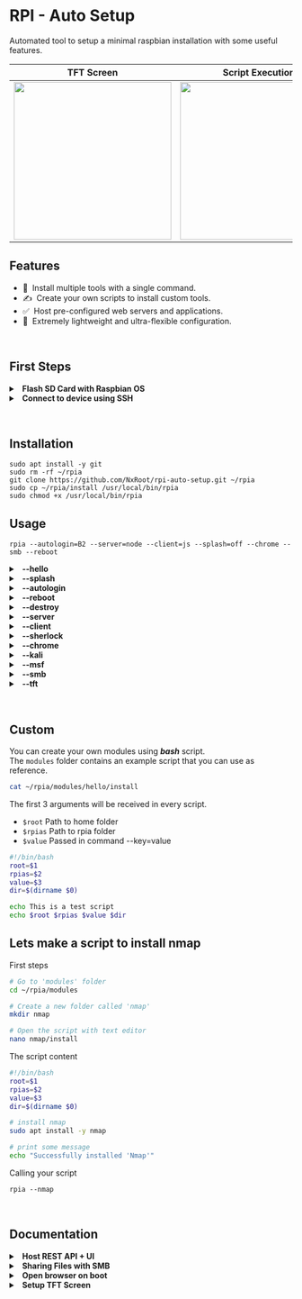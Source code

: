 # RPI - Auto Setup 
Automated tool to setup a minimal raspbian installation with some useful features.

|TFT Screen|Script Execution|Web Applications|
|--|--|--|
|<img style="width: 280px;" src="https://i.pinimg.com/originals/21/89/aa/2189aa597d68c701564159188f78ac53.jpg"/>|<img style="width: 280px;" src="https://cdn.sparkfun.com/assets/learn_tutorials/8/1/2/screen_04.png"/>|<img style="width: 280px;" src="https://i.pinimg.com/originals/d3/1d/70/d31d70178a86423619604b315f2d9984.jpg"/>|


## Features

* 🧬 &nbsp;Install multiple tools with a single command.
* ✍️ &nbsp;Create your own scripts to install custom tools.
* ✅ &nbsp;Host pre-configured web servers and applications.
* 🚀 &nbsp;Extremely lightweight and ultra-flexible configuration.


&nbsp;

## First Steps
<details>
  <summary> &nbsp; <b>Flash SD Card with Raspbian OS</b></summary>

1. ### &nbsp; Open [Raspberry Pi Imager](https://www.raspberrypi.com/software/)
2. ### &nbsp; Choose Device (RPI 3, 4, 400, 5)
3. ### &nbsp; Choose OS --> `Raspberry Pi OS (Other)`
4. ### &nbsp; Select `Raspbian x64 Legacy - No Desktop (0.3gb)`
5. ### &nbsp; Choose USB Storage (SD Card Drive)
6. ### &nbsp; Configure settings before flashing
    - Setup Wifi Network
    - Enable SSH
    - User: Pi
    - Password: YOUR PASSWORD
</details>

<details>
  <summary> &nbsp; <b>Connect to device using SSH</b></summary>

1. ### &nbsp; Open terminal on a pc in the same network
2. ### &nbsp; Find the IP address of your RPI
    ```bash
    nslookup raspberrypi
    ```
3. ### &nbsp; Connect to RPI using SSH
    ```bash
    ssh pi@xxx.xxx.xxx
    ```

</details>

&nbsp;

## Installation

```tsx
sudo apt install -y git
sudo rm -rf ~/rpia
git clone https://github.com/NxRoot/rpi-auto-setup.git ~/rpia
sudo cp ~/rpia/install /usr/local/bin/rpia
sudo chmod +x /usr/local/bin/rpia
```

## Usage
```console
rpia --autologin=B2 --server=node --client=js --splash=off --chrome --smb --reboot
```
<details>
  <summary> &nbsp; <b>--hello</b></summary>

  #### Test Script
  ```bash
  rpia --hello
  ```
</details>

<details>
  <summary> &nbsp; <b>--splash</b></summary>

  #### Enable/Disable Splashscreen
  > This will change the config file located at: `/boot/config.txt`
  ```bash
  # Enable
  rpia --splash=on

  # Disable
  rpia --splash=off
  ```
</details>

<details>
  <summary> &nbsp; <b>--autologin</b></summary>

  #### Configure boot mode
  ```bash
  # B1 - Console
  rpia --autologin=B1

  # B2 - Console Autologin
  rpia --autologin=B2

  # B3 - Desktop
  rpia --autologin=B3

  # B4 - Desktop Autologin
  rpia --autologin=B4
  ```
</details>

<details>
  <summary> &nbsp; <b>--reboot</b></summary>

  #### Reboot after installation
  ```bash
  rpia --reboot
  ```
</details>

<details>
  <summary> &nbsp; <b>--destroy</b></summary>

  #### Remove rpia after installation
  ```bash
  rpia --destroy
  ```
</details>

<details>
  <summary> &nbsp; <b>--server</b></summary>

  #### Host REST API
  > This will host a local server running on http://localhost:5001
  ```bash
  # Node JS
  rpia --server=node

  # Python
  rpia --server=python
  ```
</details>

<details>
  <summary> &nbsp; <b>--client</b></summary>

  #### Host Web App 
  > This will add a <b>web application</b> to a server hosted by the `--server` argument.<br>
  > This can only be used after `--server`.
  
  ```bash
  # Javascript
  rpia --client=js

  # React
  rpia --client=react
  ```
</details>

<details>
  <summary> &nbsp; <b>--sherlock</b></summary>

  #### Install Sherlock OSINT
  > Please read documentation: [Sherlock](https://github.com/sherlock-project/sherlock)
  ```bash
  rpia --sherlock
  ```
</details>

<details>
  <summary> &nbsp; <b>--chrome</b></summary>

  #### Run Browser on Boot
  > You must enable <b>Console Auto-Login</b> on the Raspbian Config.
  ```bash
  rpia --chrome
  ```
</details>

<details>
  <summary> &nbsp; <b>--kali</b></summary>

  #### Install Katoolin (Kali Tools Installer)
  > Please read documentation: [Katoolin](https://github.com/LionSec/katoolin)
  ```bash
  rpia --kali
  ```
</details>

<details>
  <summary> &nbsp; <b>--msf</b></summary>

  #### Install Metasploit Framework
  > Please read documentation: [Metasploit](https://docs.metasploit.com/docs/using-metasploit/basics/using-metasploit.html)
  ```bash
  rpia --msf
  ```
</details>

<details>
  <summary> &nbsp; <b>--smb</b></summary>

  #### Host Shared Folder with Samba
  > Please read documentation: [Samba](https://www.jeffgeerling.com/blog/2021/htgwa-create-samba-smb-share-on-raspberry-pi)
  ```bash
  rpia --smb
  ```
</details>

<details>
  <summary> &nbsp; <b>--tft</b></summary>

  #### Setup TFT Screen
  > Please read documentation to find your TFT model: [LCD-WIKI](http://www.lcdwiki.com/Main_Page)
  ```bash
  rpia --tft=MHS35
  ```
</details>

&nbsp;

## Custom
You can create your own modules using ***bash*** script.<br>
The `modules` folder contains an example script that you can use as reference.
```bash
cat ~/rpia/modules/hello/install
```
The first 3 arguments will be received in every script.<br>
- `$root` Path to home folder
- `$rpias` Path to rpia folder
- `$value` Passed in command --key=value
```bash
#!/bin/bash
root=$1
rpias=$2
value=$3
dir=$(dirname $0)

echo This is a test script
echo $root $rpias $value $dir
```

## Lets make a script to install nmap
First steps
```bash
# Go to 'modules' folder
cd ~/rpia/modules

# Create a new folder called 'nmap'
mkdir nmap

# Open the script with text editor
nano nmap/install
```
The script content
```bash
#!/bin/bash
root=$1
rpias=$2
value=$3
dir=$(dirname $0)

# install nmap
sudo apt install -y nmap

# print some message
echo "Successfully installed 'Nmap'"

```
Calling your script
```console
rpia --nmap
```

&nbsp;

## Documentation
<details>
  <summary> &nbsp; <b>Host REST API + UI</b></summary>

  <br>
  
  ## REST API
  > This will host a local server running on http://localhost:5001
  <details>
    <summary> &nbsp; <b>Using NodeJS</b></summary>
  
  ### Install NodeJS 
  ```bash
  curl -fsSL https://deb.nodesource.com/setup_20.x | sudo -E bash -
  sudo apt-get install -y nodejs
  ```
  
  ### Create Folder 
  ```bash
  mkdir /home/pi/pi-server
  cd /home/pi/pi-server
  ```
  
  ### Create Server 
  `sudo nano server.js`
  ```js
  const path = require('path')
  const express = require('express')
  const app = express()
  const PORT = 5001
  
  // serve static assets
  app.use(express.static('client/build'));
  
  // Create API endpoints
  app.get('/api/message', (req, res) => {
      res.json({message: "Hello from Express JS"})
  });
  
  // Send everything else to static content
  app.get('*', (req, res) => res.sendFile(path.resolve(__dirname, 'client/build', 'index.html')));
  
  // Open server on specified port
  console.log('Server started on port:', PORT)
  app.listen(PORT)
  ```
  
  ### Initialize Project 
  ```bash
  npm init
  ```
  
  ### Install Express JS
  ```bash
  npm i express
  ```
  
  ### Start Server
  ```bash
  npm start
  ```
  </details>
  
  <details>
    <summary> &nbsp; <b>Using Python</b></summary>
  
  ### Create Folder 
  ```bash
  mkdir /home/pi/pi-server
  cd /home/pi/pi-server
  ```
  
  ### Create virtual environment
  ```bash
  python3 -m venv venv
  ```
  
  ### Activate virtual environment
  ```bash
  source venv/bin/activate
  ```
  
  ### Install Flask
  ```bash
  pip install flask
  pip install python-dotenv
  ```
  
  ### Create Server
  `sudo nano server.py`
  ```py
  from flask import Flask
  
  app = Flask(__name__, static_folder='./client/build', static_url_path='/')
  
  @app.route('/', methods=['GET'])
  def index():
      return app.send_static_file('index.html')
  
  @app.route('/api/message', methods=['GET'])
  def message():
      return "Hello from Python"
  ```
  
  ### Start Server
  ```bash
  venv/bin/flask --app ./server.py run --no-debugger
  ```
  </details>
  
  <br></br>
  ## Web App
  > This will add a web application to the previously hosted server.
  <details>
    <summary> &nbsp; <b>Using Html</b></summary>
  
  ### Create Folders
  ```bash
  cd /home/pi/pi-server
  mkdir client
  mkdir client/build
  ```
  ### Create Website
  `sudo nano client/build/index.html`
  ```html
  <!doctype html>
  <html>
    <head>
      <meta charset="UTF-8">
      <meta name="viewport" content="width=device-width, initial-scale=1.0">
    </head>
    <body>
      <h1>
        Hello world!
      </h1>
    </body>
  </html>
  ```
  </details>
  
  <details>
    <summary> &nbsp; <b>Using React</b></summary>
  
  ### Install NodeJS 
  ```bash
  curl -fsSL https://deb.nodesource.com/setup_20.x | sudo -E bash -
  sudo apt-get install -y nodejs
  ```
  ### Create React App
  ```bash
  cd /home/pi/pi-server
  npx create-react-app client
  ```
  ### Build Website
  ```bash
  cd /home/pi/pi-server/client
  npm run build
  ```
  </details>
  
  <br></br>

</details>


<details>
  <summary> &nbsp; <b>Sharing Files with SMB </b></summary>

  ### Create Folder 
  ```bash
  mkdir /home/pi/shared
  sudo chmod -R 777 /home/pi/shared
  ```
  ### Install Samba 
  ```bash
  sudo apt install -y samba samba-common-bin
  ```
  ### Config Samba ([More](https://www.jeffgeerling.com/blog/2021/htgwa-create-samba-smb-share-on-raspberry-pi))
  `sudo nano /etc/samba/smb.conf`
  ```bash
  # Add to end of file
  [shared]
  path=/home/pi/shared
  public = yes
  read only = no
  guest only = yes
  writeable = yes
  browseable = yes
  guest ok = yes
  force create mode = 0666
  force directory mode = 0777
  ```
</details>

<details>
  <summary> &nbsp; <b>Open browser on boot</b></summary>

  <br>
  
  > You must enable <b>Console Auto-Login</b> on the Raspbian Config.
  
  ### Install Chromium 
  ```bash
  sudo apt-get install --no-install-recommends xserver-xorg x11-xserver-utils xinit openbox chromium-browser
  ```
  
  ### Boot Config
  `sudo nano /home/pi/.bash_profile`
  ```bash
  [[ -z $DISPLAY && $XDG_VTNR -eq 1 ]] && startx -- -nocursor
  ```
  
  ### Start Script
  `sudo nano /home/pi/.xinitrc`
  ```bash
  #!/usr/bin/env sh
  
  GEO="$(fbset -s | awk '$1 == "geometry" { print $2":"$3 }')"
  WIDTH=$(echo "$GEO" | cut -d: -f1)
  HEIGHT=$(echo "$GEO" | cut -d: -f2)
  
  # Hide console
  xset -dpms
  xset s off
  xset s noblank
  
  # Start browser
  chromium-browser --kiosk "http://localhost:5001" \
    --window-size=$WIDTH,$HEIGHT \
    --window-position=-10,0 \
    --start-fullscreen \
    --start-maximized \
    --kiosk \
    --incognito \
    --noerrdialogs \
    --disable-translate \
    --no-first-run \
    --fast \
    --fast-start \
    --use-gl=none \
    --autoplay-policy=no-user-gesture-required \
    --disable-infobars \
    --disable-features=TranslateUI \
    --disk-cache-dir=/dev/null \
    --overscroll-history-navigation=0 \
    --disable-pinch \
    --enable-kiosk-mode \
    --enabled \
    --disable-java \
    --disable-restore-session-state \
    --disable-sync --disable-translate \
    --disable-touch-drag-drop \
    --disable-touch-editing \
    --test-type \
    --ignore-certificate-errors \
    --no-sandbox
  
  ```
</details>

<details>
  <summary> &nbsp; <b>Setup TFT Screen</b></summary>

  <br>

  > Please read documentation for your TFT model: [LCD-WIKI](http://www.lcdwiki.com/Main_Page)
  
  ### Install GIT 
  ```bash
  sudo apt install -y git
  ```
  
  ### Install TFT Drivers
  ```bash
  git clone https://github.com/goodtft/LCD-show.git
  chmod -R 755 LCD-show
  cd LCD-show/
  sudo ./MHS35-show
  sudo reboot
  ```
</details>

<br></br>
